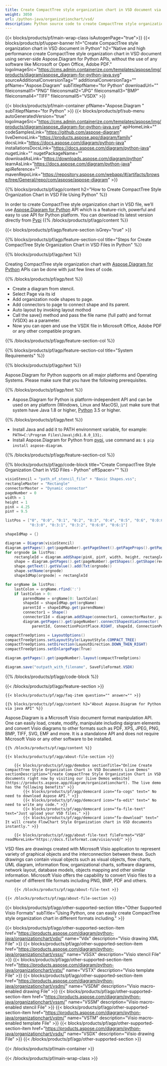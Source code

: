 ```yaml
---
title: Create CompactTree style organization chart in VSD document via Python 
weight: 3050
url: /python-java/organizationchart/vsd/ 
description: Python source code to create CompactTree style organization chart in vsd file within any Python based application.
---
```


{{< blocks/products/pf/main-wrap-class isAutogenPage="true">}}
{{< blocks/products/pf/upper-banner h1="Create CompactTree style organization chart in VSD document in Python" h2="Native and high performance create CompactTree style organization chart in VSD document using server-side Aspose.Diagram for Python APIs, without the use of any software like Microsoft or Open Office, Adobe PDF." logoImageSrc="https://cms.admin.containerize.com/templates/aspose/img/products/diagram/aspose_diagram-for-python-java.svg" sourceAdditionalConversionTag="" additionalConversionTag="" pfName="Aspose.Diagram" subTitlepfName="for Python" downloadUrl="" fileiconsmall1="PNG" fileiconsmall2="JPG" fileiconsmall3="BMP" fileiconsmall4="TIFF" fileiconsmall5="VSDX" >}}

{{< blocks/products/pf/main-container pfName="Aspose.Diagram " subTitlepfName="for Python" >}}
{{< blocks/products/pf/sub-menu autoGeneratedVersion="true" logoImageSrc="https://cms.admin.containerize.com/templates/aspose/img/products/diagram/aspose_diagram-for-python-java.svg" apiHomeLink="" codeSamplesLink="https://github.com/aspose-diagram" liveDemosLink="https://products.aspose.app/diagram/family" docsLink="https://docs.aspose.com/diagram/python-java" installationsDocsLink="https://docs.aspose.com/diagram/python-java" nugetLink="" nugetPackageName="" downloadAsLink="https://downloads.aspose.com/diagram/python" learnAsLink="https://docs.aspose.com/diagram/python-java" apiReference="" mavenRepoLink="https://repository.aspose.com/webapp/#/artifacts/browse/tree/General/repo/com/aspose/aspose-diagram" >}}

{{% blocks/products/pf/agp/content h2="How to Create CompactTree Style Organization Chart in VSD File Using Python" %}}

 In order to create CompactTree style organization chart in VSD file, we’ll use
 [Aspose.Diagram for Python](https://products.aspose.com/diagram/python-java/) 
 API which is a feature-rich, powerful and easy to use API for Python platform. You can download its latest version directly from
[Pypi](https://pypi.org/project/aspose-diagram/) 
{{% /blocks/products/pf/agp/content %}}

{{< blocks/products/pf/agp/feature-section isGrey="true" >}}

{{% blocks/products/pf/agp/feature-section-col title="Steps for Create CompactTree Style Organization Chart in VSD Files in Python" %}}

{{% blocks/products/pf/agp/text %}}

 Creating CompactTree style organization chart with
[Aspose.Diagram for Python](https://products.aspose.com/diagram/python-java) 
 APIs can be done with just few lines of code.

{{% /blocks/products/pf/agp/text %}}

+  Create a diagram from stencil.
+  Select Page via its id
+  Add organization node shapes to page.
+  Add connectors to page to connect shape and its parent.
+  Auto layout by invoking layout mothod
+  Call the save() method and pass the file name (full path) and format (VSDX) as a parameter.
+  Now you can open and use the VSDX file in Microsoft Office, Adobe PDF or any other compatible program.

{{% /blocks/products/pf/agp/feature-section-col %}}

{{% blocks/products/pf/agp/feature-section-col title="System Requirements" %}}

{{% blocks/products/pf/agp/text %}}

 Aspose.Diagram for Python supports on all major platforms and Operating Systems. Please make sure that you have the following prerequisites.

{{% /blocks/products/pf/agp/text %}}

-  Aspose.Diagram for Python is platform-independent API and can be used on any platform (Windows, Linux and MacOS), just make sure that system have Java 1.8 or higher, [Python](https://www.python.org/downloads/) 3.5 or higher. 

{{% /blocks/products/pf/agp/text %}}

- Install Java and add it to PATH environment variable, for example: <code>PATH=C:\Program Files\Java\jdk1.8.0_131;</code>.
- Install Aspose.Diagram for Python from <a href="https://pypi.org/project/aspose-diagram/">pypi</a>, use command as: <code>$ pip install aspose-diagram</code>.

{{% /blocks/products/pf/agp/feature-section-col %}}

{{% blocks/products/pf/agp/code-block title="Create CompactTree Style Organization Chart in VSD Files - Python" offSpacer="" %}}

```cs
visioStencil = "path_of_stencil_file" + "Basic Shapes.vss";
rectangleMaster = "Rectangle"
connectorMaster = "Dynamic connector"
pageNumber = 0
width = 1
height = 1
pinX = 4.25
pinY = 9.5

listPos = ["0", "0:0", "0:1", "0:2", "0:3", "0:4", "0:5", "0:6", "0:0:0", "0:0:1",
           "0:3:0", "0:3:1", "0:3:2", "0:6:0", "0:6:1"]

shapeIdMap = {}

diagram = Diagram(visioStencil)
diagram.getPages().get(pageNumber).getPageSheet().getPageProps().getPageWidth().setValue(11)
for orgnode in listPos:
    rectangleId = diagram.addShape(pinX, pinY, width, height, rectangleMaster, pageNumber)
    shape = diagram.getPages().get(pageNumber).getShapes().getShape(rectangleId)
    shape.getText().getValue().add(Txt(orgnode))
    shape.setName(orgnode)
    shapeIdMap[orgnode] = rectangleId

for orgName in listPos:
    lastColon = orgName.rfind(':')
    if lastColon > 0:
        parendName = orgName[0: lastColon]
        shapeId = shapeIdMap.get(orgName)
        parentId = shapeIdMap.get(parendName)
        connector1 = Shape()
        connecter1Id = diagram.addShape(connector1, connectorMaster, pageNumber)
        diagram.getPages().get(pageNumber).connectShapesViaConnector(
            parentId, ConnectionPointPlace.RIGHT, shapeId, ConnectionPointPlace.LEFT, connecter1Id)

compactTreeOptions = LayoutOptions()
compactTreeOptions.setLayoutStyle(LayoutStyle.COMPACT_TREE)
compactTreeOptions.setDirection(LayoutDirection.DOWN_THEN_RIGHT)
compactTreeOptions.setEnlargePage(True)

diagram.getPages().get(pageNumber).layout(compactTreeOptions)

diagram.save("outpath_with_filename", SaveFileFormat.VSDX)

```


{{% /blocks/products/pf/agp/code-block %}}

{{< /blocks/products/pf/agp/feature-section >}}

    {{< blocks/products/pf/agp/faq-item question="" answer="" >}}


<!-- aboutfile Starts -->

    {{% blocks/products/pf/agp/content h2="About Aspose.Diagram for Python via java API" %}}

 Aspose.Diagram is a Microsoft Visio document format manipulation API. One can easily load, create, modify, manipulate including daigram elements and convert Visio diagrams to other formats such as PDF, XPS, JPEG, PNG, BMP, TIFF, SVG, EMF and more. It is a standalone API and does not require Microsoft Visio or any other software to be installed.  



    {{% /blocks/products/pf/agp/content %}}
    
    {{< blocks/products/pf/agp/about-file-section >}}
    
        {{< blocks/products/pf/agp/demobox sectionTitle="Online Create CompactTree Style Organization Chart in VSD Documents Live Demos" sectionDescription="Create CompactTree Style Organization Chart in VSD documents right now by visiting our [Live Demos website](https://products.aspose.app/diagram/organizationchart). The live demo has the following benefits" >}}
            {{< blocks/products/pf/agp/democard icon="fa-cogs" text=" No need to download Aspose API." >}}
            {{< blocks/products/pf/agp/democard icon="fa-edit" text=" No need to write any code." >}}
            {{< blocks/products/pf/agp/democard icon="fa-file-text" text="Just upload your VSD files." >}}
            {{< blocks/products/pf/agp/democard icon="fa-download" text=" It will create FlowChart Style Organization chart in VSD documents instantly." >}}
    
        {{< blocks/products/pf/agp/about-file-text fileFormat="VSD" readMoreLink="https://docs.fileformat.com/visio/vsd/" >}}
VSD files are drawings created with Microsoft Visio application to represent variety of graphical objects and the interconnection between these. Such drawings can contain visual objects such as visual objects, flow charts, UML diagram, information flow, organizational charts, software diagrams, network layout, database models, objects mapping and other similar information. Microsoft Visio offers the capability to convert Visio files to a number of different file formats including PNG, BMP, PDF and others. 

        {{< /blocks/products/pf/agp/about-file-text >}}
    
    {{< /blocks/products/pf/agp/about-file-section >}}

<!-- aboutfile Ends -->

{{< blocks/products/pf/agp/other-supported-section title="Other Supported Visio Formats" subTitle="Using Python, one can easily create CompactTree style organization chart in different formats including." >}}

{{< blocks/products/pf/agp/other-supported-section-item href="https://products.aspose.com/diagram/python-java/organizationchart/vdx/" name="Vdx" description="Visio drawing XML File" >}}
{{< blocks/products/pf/agp/other-supported-section-item href="https://products.aspose.com/diagram/python-java/organizationchart/vssx/" name="VSSX" description="Visio stencil File" >}}
{{< blocks/products/pf/agp/other-supported-section-item href="https://products.aspose.com/diagram/python-java/organizationchart/vstx/" name="VSTX" description="Visio template File" >}}
{{< blocks/products/pf/agp/other-supported-section-item href="https://products.aspose.com/diagram/python-java/organizationchart/vsdm/" name="VSDM" description="Visio macro-enabled drawing File" >}}
{{< blocks/products/pf/agp/other-supported-section-item href="https://products.aspose.com/diagram/python-java/organizationchart/vssm/" name="VSSM" description="Visio macro-enabled stencil File" >}}
{{< blocks/products/pf/agp/other-supported-section-item href="https://products.aspose.com/diagram/python-java/organizationchart/vstm/" name="VSTM" description="Visio macro-enabled template File" >}}
{{< blocks/products/pf/agp/other-supported-section-item href="https://products.aspose.com/diagram/python-java/organizationchart/vsdx/" name="VSDX" description="Visio drawing File" >}}
{{< /blocks/products/pf/agp/other-supported-section >}}

{{< /blocks/products/pf/main-container >}}
    
{{< /blocks/products/pf/main-wrap-class >}}